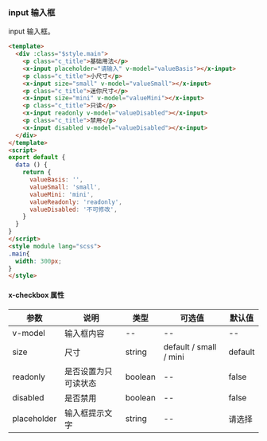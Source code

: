 ### input 输入框
input 输入框。

``` html
<template>
  <div :class="$style.main">
    <p class="c_title">基础用法</p>
    <x-input placeholder="请输入" v-model="valueBasis"></x-input>
    <p class="c_title">小尺寸</p>
    <x-input size="small" v-model="valueSmall"></x-input>
    <p class="c_title">迷你尺寸</p>
    <x-input size="mini" v-model="valueMini"></x-input>
    <p class="c_title">只读</p>
    <x-input readonly v-model="valueDisabled"></x-input>
    <p class="c_title">禁用</p>
    <x-input disabled v-model="valueDisabled"></x-input>
  </div>
</template>
<script>
export default {
  data () {
    return {
      valueBasis: '',
      valueSmall: 'small',
      valueMini: 'mini',
      valueReadonly: 'readonly',
      valueDisabled: '不可修改',
    }
  }
}
</script>
<style module lang="scss">
.main{
  width: 300px;
}
</style>
```
#### x-checkbox 属性
| 参数      | 说明    | 类型      | 可选值       | 默认值   |
|---------- |-------- |---------- |-------------  |-------- |
| v-model    | 输入框内容   |  --  |  --  |  --  |
| size     | 尺寸   | string  |   default / small / mini  |    default     |
| readonly     | 是否设置为只可读状态   | boolean  |   --  |    false     |
| disabled     | 是否禁用   | boolean  |   --  |    false     |
| placeholder  | 输入框提示文字   | string  |   --  |    请选择     |
